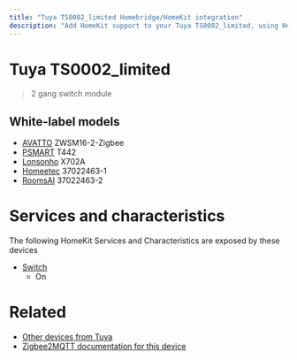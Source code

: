 ```yaml
---
title: "Tuya TS0002_limited Homebridge/HomeKit integration"
description: "Add HomeKit support to your Tuya TS0002_limited, using Homebridge, Zigbee2MQTT and homebridge-z2m."
---
```

<!---
This file has been GENERATED using src/docgen/docgen.ts
DO NOT EDIT THIS FILE MANUALLY!
-->
# Tuya TS0002_limited
> 2 gang switch module


## White-label models
* [AVATTO](../index.md#avatto) ZWSM16-2-Zigbee
* [PSMART](../index.md#psmart) T442
* [Lonsonho](../index.md#lonsonho) X702A
* [Homeetec](../index.md#homeetec) 37022463-1
* [RoomsAI](../index.md#roomsai) 37022463-2

# Services and characteristics
The following HomeKit Services and Characteristics are exposed by
these devices

* [Switch](../../switch.md)
  * On


# Related
* [Other devices from Tuya](../index.md#tuya)
* [Zigbee2MQTT documentation for this device](https://www.zigbee2mqtt.io/devices/TS0002_limited.html)